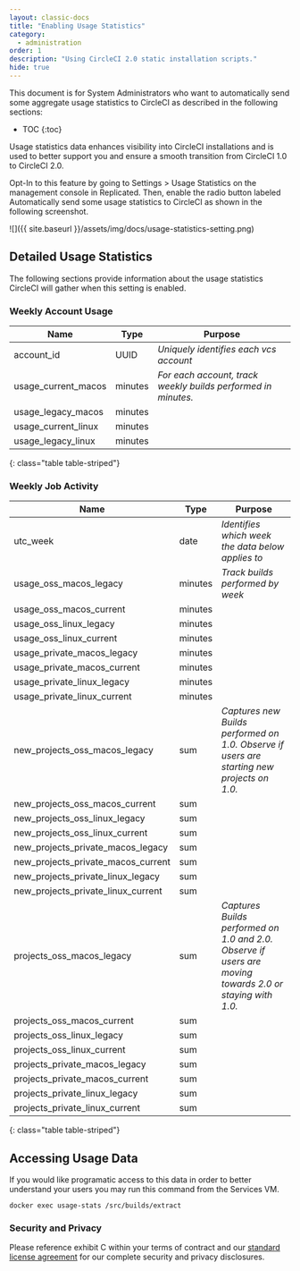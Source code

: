 ```yaml
---
layout: classic-docs
title: "Enabling Usage Statistics"
category:
  - administration
order: 1
description: "Using CircleCI 2.0 static installation scripts."
hide: true
---
```

This document is for System Administrators who want to automatically send some aggregate usage statistics to CircleCI as described in the following sections:

* TOC
{:toc}

Usage statistics data enhances visibility into CircleCI installations and is used to better support you and ensure a smooth transition from CircleCI 1.0 to CircleCI 2.0.

Opt-In to this feature by going to Settings > Usage Statistics on the management console in Replicated. Then, enable the radio button labeled Automatically send some usage statistics to CircleCI as shown in the following screenshot.

![]({{ site.baseurl }}/assets/img/docs/usage-statistics-setting.png)

## Detailed Usage Statistics

The following sections provide information about the usage statistics CircleCI will gather when this setting is enabled.

### Weekly Account Usage

| **Name**              | **Type** | **Purpose**                                                   |
| --------------------- | -------- | ------------------------------------------------------------- |
| account_id            | UUID     | *Uniquely identifies each vcs account*                        |
| usage_current_macos | minutes  | *For each account, track weekly builds performed in minutes.* |
| usage_legacy_macos  | minutes  |                                                               |
| usage_current_linux | minutes  |                                                               |
| usage_legacy_linux  | minutes  |                                                               | 
{: class="table table-striped"}

### Weekly Job Activity

| **Name**                               | **Type** | **Purpose**                                                                                              |
| -------------------------------------- | -------- | -------------------------------------------------------------------------------------------------------- |
| utc_week                               | date     | *Identifies which week the data below applies to*                                                        |
| usage_oss_macos_legacy               | minutes  | *Track builds performed by week*                                                                         |
| usage_oss_macos_current              | minutes  |                                                                                                          |
| usage_oss_linux_legacy               | minutes  |                                                                                                          |
| usage_oss_linux_current              | minutes  |                                                                                                          |
| usage_private_macos_legacy           | minutes  |                                                                                                          |
| usage_private_macos_current          | minutes  |                                                                                                          |
| usage_private_linux_legacy           | minutes  |                                                                                                          |
| usage_private_linux_current          | minutes  |                                                                                                          |
| new_projects_oss_macos_legacy      | sum      | *Captures new Builds performed on 1.0. Observe if users are starting new projects on 1.0.*               |
| new_projects_oss_macos_current     | sum      |                                                                                                          |
| new_projects_oss_linux_legacy      | sum      |                                                                                                          |
| new_projects_oss_linux_current     | sum      |                                                                                                          |
| new_projects_private_macos_legacy  | sum      |                                                                                                          |
| new_projects_private_macos_current | sum      |                                                                                                          |
| new_projects_private_linux_legacy  | sum      |                                                                                                          |
| new_projects_private_linux_current | sum      |                                                                                                          |
| projects_oss_macos_legacy            | sum      | *Captures Builds performed on 1.0 and 2.0. Observe if users are moving towards 2.0 or staying with 1.0.* |
| projects_oss_macos_current           | sum      |                                                                                                          |
| projects_oss_linux_legacy            | sum      |                                                                                                          |
| projects_oss_linux_current           | sum      |                                                                                                          |
| projects_private_macos_legacy        | sum      |                                                                                                          |
| projects_private_macos_current       | sum      |                                                                                                          |
| projects_private_linux_legacy        | sum      |                                                                                                          |
| projects_private_linux_current       | sum      |                                                                                                          | 
{: class="table table-striped"}

## Accessing Usage Data

If you would like programatic access to this data in order to better understand your users you may run this command from the Services VM.

`docker exec usage-stats /src/builds/extract`

### Security and Privacy

Please reference exhibit C within your terms of contract and our [standard license agreement](https://circleci.com/outer/legal/enterprise-license-agreement.pdf) for our complete security and privacy disclosures.